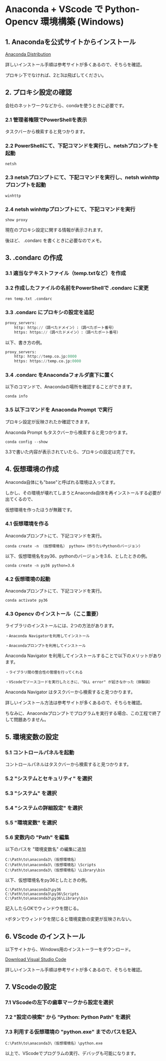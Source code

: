 # Anaconda + VScode で Python-Opencv 環境構築 (Windows)

## 1. Anacondaを公式サイトからインストール
[Anaconda Distribution](https://www.anaconda.com/distribution/)

詳しいインストール手順は参考サイトが多くあるので、そちらを確認。

プロキシ下でなければ、2と3は飛ばしてください。

## 2. プロキシ設定の確認
会社のネットワークなどから、condaを使うときに必要です。
### 2.1 管理者権限でPowerShellを表示
タスクバーから検索すると見つかります。

### 2.2 PowerShellにて、下記コマンドを実行し、netshプロンプトを起動
```console:console
netsh
```

### 2.3 netshプロンプトにて、下記コマンドを実行し、netsh winhttpプロンプトを起動
```console:console
winhttp
```

### 2.4 netsh winhttpプロンプトにて、下記コマンドを実行
```console:console
show proxy
```
現在のプロキシ設定に関する情報が表示されます。

後ほど、 .condarc を書くときに必要なのでメモ。

## 3.  .condarc の作成
### 3.1 適当なテキストファイル（temp.txtなど）を作成
### 3.2 作成したファイルの名前をPowerShellで .condarc に変更
```console:console
ren temp.txt .condarc
```

### 3.3 .condarc にプロキシの設定を追記
```python
proxy_servers:
    http: http://（調べたドメイン）:（調べたポート番号）
    https: https://（調べたドメイン）:（調べたポート番号）
```
以下、書き方の例。
```python
proxy_servers:
    http: http://temp.co.jp:0000
    https: https://temp.co.jp:0000
```

### 3.4 .condarc をAnacondaフォルダ直下に置く
以下のコマンドで、Anacondaの場所を確認することができます。
```console:console
conda info
```

### 3.5 以下コマンドを Anaconda Prompt で実行
プロキシ設定が反映されたか確認できます。

Anaconda Prompt もタスクバーから検索すると見つかります。
```console:console
conda config --show
```
3.3で書いた内容が表示されていたら、プロキシの設定は完了です。

## 4. 仮想環境の作成
Anaconda自体にも"base"と呼ばれる環境は入ってます。

しかし、その環境が壊れてしまうとAnaconda自体を再インストールする必要が出てくるので、

仮想環境を作ったほうが無難です。

### 4.1 仮想環境を作る
Anacondaプロンプトにて、下記コマンドを実行。
```console:console
conda create -n （仮想環境名） python=（作りたいPythonのバージョン）
```
以下、仮想環境名をpy36、pythonのバージョンを3.6、としたときの例。
```console:console
conda create -n py36 python=3.6
```

### 4.2 仮想環境の起動
Anacondaプロンプトにて、下記コマンドを実行。
```console:console
conda activate py36
```

### 4.3 Opencv のインストール（ここ重要）
ライブラリのインストールには、2つの方法があります。
```
・Anaconda Navigatorを利用してインストール

・Anacondaプロンプトを利用してインストール
```
Anaconda Navigator を利用してインストールすることで以下のメリットがあります。
```
・ライブラリ間の整合性の管理を行ってくれる

・VScodeでソースコードを実行したときに、"DLL error" が起きなかった（体験談）
```

Anaconda Navigator はタスクバーから検索すると見つかります。

詳しいインストール方法は参考サイトが多くあるので、そちらを確認。

ちなみに、Anacondaプロンプトでプログラムを実行する場合、この工程で終了して問題ありません。

## 5. 環境変数の設定
### 5.1 コントロールパネルを起動
コントロールパネルはタスクバーから検索すると見つかります。

### 5.2 "システムとセキュリティ" を選択

### 5.3 "システム" を選択

### 5.4 "システムの詳細設定" を選択

### 5.5 "環境変数" を選択

### 5.6 変数内の "Path" を編集
以下のパスを "環境変数名" の編集に追加
```
C:\Path\to\anaconda3\（仮想環境名）
C:\Path\to\anaconda3\（仮想環境名）\Scripts
C:\Path\to\anaconda3\（仮想環境名）\Library\bin
```
以下、仮想環境名をpy36としたときの例。
```
C:\Path\to\anaconda3\py36
C:\Path\to\anaconda3\py36\Scripts
C:\Path\to\anaconda3\py36\Library\bin
```
記入したらOKでウィンドウを閉じる。

☓ボタンでウィンドウを閉じると環境変数の変更が反映されない。

## 6. VScode のインストール
以下サイトから、Windows用のインストーラーをダウンロード。

[Download Visual Studio Code](https://code.visualstudio.com/download)

詳しいインストール手順は参考サイトが多くあるので、そちらを確認。

## 7. VScodeの設定

### 7.1 VScodeの左下の歯車マークから設定を選択

### 7.2 "設定の検索" から "Python: Python Path" を選択

### 7.3 利用する仮想環境の "python.exe" までのパスを記入
```
C:\Path\to\anaconda3\（仮想環境名）\python.exe
```

以上で、VScodeでプログラムの実行、デバッグも可能になります。

